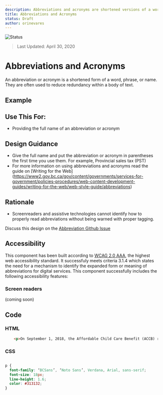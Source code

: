 ```yaml
---
description: Abbreviations and acronyms are shortened versions of a word or phrase.
title: Abbreviations and Acronyms
status: Draft
author: orinevares
---
```


![Status](https://img.shields.io/badge/Recommended-Draft-orange.svg)

> Last Updated: April 30, 2020

# Abbreviations and Acronyms
An abbreviation or acronym is a shortened form of a word, phrase, or name. They are often used to reduce redundancy within a body of text.

## Example
<component-preview path="components/abbreviations/sample.html" height="100px" width="800px"> </component-preview>

## Use This For:
* Providing the full name of an abbreviation or acronym

## Design Guidance
* Give the full name and put the abbreviation or acronym in parentheses the first time you use them. For example, Provincial sales tax (PST)
* For more information on using abbreviations and acronyms read the guide on [Writing for the Web] (https://www2.gov.bc.ca/gov/content/governments/services-for-government/policies-procedures/web-content-development-guides/writing-for-the-web/web-style-guide/abbreviations)

## Rationale
* Screenreaders and assistive technologies cannot identify how to properly read abbreviations without being warned with proper tagging.

Discuss this design on the [Abbreviation Github Issue](https://github.com/bcgov/design-system/issues/191)

## Accessibility
This component has been built according to [WCAG 2.0 AAA](https://www.w3.org/TR/WCAG20/), the highest web accessibility standard. It successfuly meets criteria 3.1.4 which states the need for a mechanism to identify the expanded form or meaning of abbreviations for digital services. This component successfully includes the following accessibility features:

### Screen readers
(coming soon)

## Code

### HTML

```html
    <p>On September 1, 2018, the Affordable Child Care Benefit (ACCB) replaced the Child Care Subsidy. Parents who need financial help with childcare should apply for the new <abbr title="Affordable Child Care Benefit">ACCB</abbr></p>
```

### CSS
```css

p {
  font-family: ‘BCSans’, ‘Noto Sans’, Verdana, Arial, sans-serif;
  font-size: 18px;
  line-height: 1.6;
  color: #313132;
}

```
